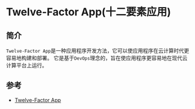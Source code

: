 # Twelve-Factor App(十二要素应用)

## 简介

`Twelve-Factor App`是一种应用程序开发方法，它可以使应用程序在云计算时代更容易地构建和部署。
它是基于`DevOps`理念的，旨在使应用程序更容易地在现代云计算平台上运行。

## 参考

- [Twelve-Factor App](https://12factor.net/)